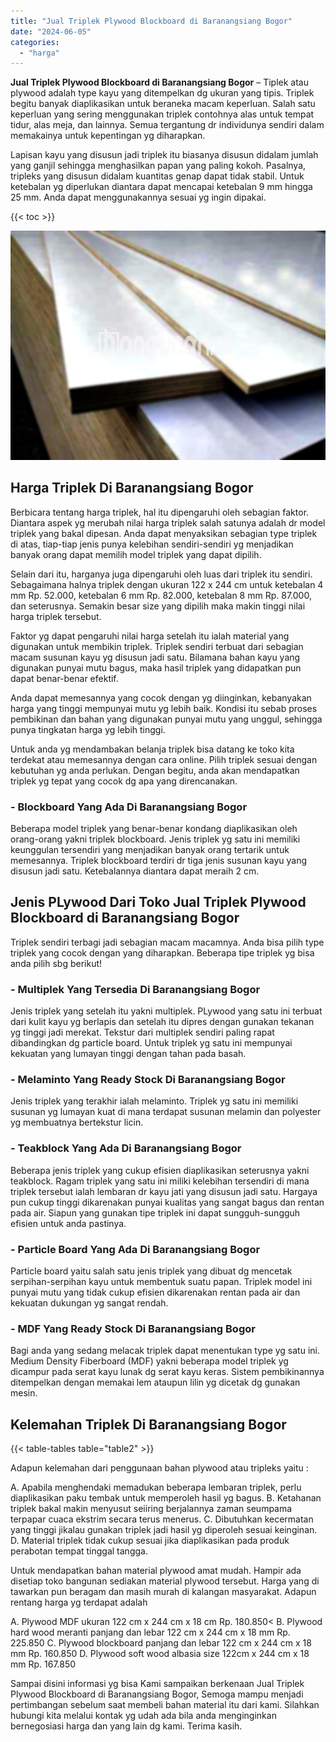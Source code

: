 ```yaml
---
title: "Jual Triplek Plywood Blockboard di Baranangsiang Bogor"
date: "2024-06-05"
categories: 
  - "harga"
---
```


**Jual Triplek Plywood Blockboard di Baranangsiang Bogor** – Tiplek atau plywood adalah type kayu yang ditempelkan dg ukuran yang tipis. Triplek begitu banyak diaplikasikan untuk beraneka macam keperluan. Salah satu keperluan yang sering menggunakan triplek contohnya alas untuk tempat tidur, alas meja, dan lainnya. Semua tergantung dr individunya sendiri dalam memakainya untuk kepentingan yg diharapkan.

Lapisan kayu yang disusun jadi triplek itu biasanya disusun didalam jumlah yang ganjil sehingga menghasilkan papan yang paling kokoh. Pasalnya, tripleks yang disusun didalam kuantitas genap dapat tidak stabil. Untuk ketebalan yg diperlukan diantara dapat mencapai ketebalan 9 mm hingga 25 mm. Anda dapat menggunakannya sesuai yg ingin dipakai.

{{< toc >}}

![Jual Triplek Plywood Blockboard di Baranangsiang Bogor](/images/jual-triplek-murah-26.png)

## Harga Triplek Di Baranangsiang Bogor

Berbicara tentang harga triplek, hal itu dipengaruhi oleh sebagian faktor. Diantara aspek yg merubah nilai harga triplek salah satunya adalah dr model triplek yang bakal dipesan. Anda dapat menyaksikan sebagian type triplek di atas, tiap-tiap jenis punya kelebihan sendiri-sendiri yg menjadikan banyak orang dapat memilih model triplek yang dapat dipilih.

Selain dari itu, harganya juga dipengaruhi oleh luas dari triplek itu sendiri. Sebagaimana halnya triplek dengan ukuran 122 x 244 cm untuk ketebalan 4 mm Rp. 52.000, ketebalan 6 mm Rp. 82.000, ketebalan 8 mm Rp. 87.000, dan seterusnya. Semakin besar size yang dipilih maka makin tinggi nilai harga triplek tersebut.

Faktor yg dapat pengaruhi nilai harga setelah itu ialah material yang digunakan untuk membikin triplek. Triplek sendiri terbuat dari sebagian macam susunan kayu yg disusun jadi satu. Bilamana bahan kayu yang digunakan punyai mutu bagus, maka hasil triplek yang didapatkan pun dapat benar-benar efektif.

Anda dapat memesannya yang cocok dengan yg diinginkan, kebanyakan harga yang tinggi mempunyai mutu yg lebih baik. Kondisi itu sebab proses pembikinan dan bahan yang digunakan punyai mutu yang unggul, sehingga punya tingkatan harga yg lebih tinggi.

Untuk anda yg mendambakan belanja triplek bisa datang ke toko kita terdekat atau memesannya dengan cara online. Pilih triplek sesuai dengan kebutuhan yg anda perlukan. Dengan begitu, anda akan mendapatkan triplek yg tepat yang cocok dg apa yang direncanakan.

### \- Blockboard Yang Ada Di Baranangsiang Bogor

Beberapa model triplek yang benar-benar kondang diaplikasikan oleh orang-orang yakni triplek blockboard. Jenis triplek yg satu ini memiliki keunggulan tersendiri yang menjadikan banyak orang tertarik untuk memesannya. Triplek blockboard terdiri dr tiga jenis susunan kayu yang disusun jadi satu. Ketebalannya diantara dapat meraih 2 cm.

## Jenis PLywood Dari Toko Jual Triplek Plywood Blockboard di Baranangsiang Bogor

Triplek sendiri terbagi jadi sebagian macam macamnya. Anda bisa pilih type triplek yang cocok dengan yang diharapkan. Beberapa tipe triplek yg bisa anda pilih sbg berikut!

### \- Multiplek Yang Tersedia Di Baranangsiang Bogor

Jenis triplek yang setelah itu yakni multiplek. PLywood yang satu ini terbuat dari kulit kayu yg berlapis dan setelah itu dipres dengan gunakan tekanan yg tinggi jadi merekat. Tekstur dari multiplek sendiri paling rapat dibandingkan dg particle board. Untuk triplek yg satu ini mempunyai kekuatan yang lumayan tinggi dengan tahan pada basah.

### \- Melaminto Yang Ready Stock Di Baranangsiang Bogor

Jenis triplek yang terakhir ialah melaminto. Triplek yg satu ini memiliki susunan yg lumayan kuat di mana terdapat susunan melamin dan polyester yg membuatnya bertekstur licin.

### \- Teakblock Yang Ada Di Baranangsiang Bogor

Beberapa jenis triplek yang cukup efisien diaplikasikan seterusnya yakni teakblock. Ragam triplek yang satu ini miliki kelebihan tersendiri di mana triplek tersebut ialah lembaran dr kayu jati yang disusun jadi satu. Hargaya pun cukup tinggi dikarenakan punyai kualitas yang sangat bagus dan rentan pada air. Siapun yang gunakan tipe triplek ini dapat sungguh-sungguh efisien untuk anda pastinya.

### \- Particle Board Yang Ada Di Baranangsiang Bogor

Particle board yaitu salah satu jenis triplek yang dibuat dg mencetak serpihan-serpihan kayu untuk membentuk suatu papan. Triplek model ini punyai mutu yang tidak cukup efisien dikarenakan rentan pada air dan kekuatan dukungan yg sangat rendah.

### \- MDF Yang Ready Stock Di Baranangsiang Bogor

Bagi anda yang sedang melacak triplek dapat menentukan type yg satu ini. Medium Density Fiberboard (MDF) yakni beberapa model triplek yg dicampur pada serat kayu lunak dg serat kayu keras. Sistem pembikinannya ditempelkan dengan memakai lem ataupun lilin yg dicetak dg gunakan mesin.

## Kelemahan Triplek Di Baranangsiang Bogor

{{< table-tables table="table2" >}}

Adapun kelemahan dari penggunaan bahan plywood atau tripleks yaitu :

A. Apabila menghendaki memadukan beberapa lembaran triplek, perlu diaplikasikan paku tembak untuk memperoleh hasil yg bagus. B. Ketahanan triplek bakal makin menyusut seiiring berjalannya zaman seumpama terpapar cuaca ekstrim secara terus menerus. C. Dibutuhkan kecermatan yang tinggi jikalau gunakan triplek jadi hasil yg diperoleh sesuai keinginan. D. Material triplek tidak cukup sesuai jika diaplikasikan pada produk perabotan tempat tinggal tangga.

Untuk mendapatkan bahan material plywood amat mudah. Hampir ada disetiap toko bangunan sediakan material plywood tersebut. Harga yang di tawarkan pun beragam dan masih murah di kalangan masyarakat. Adapun rentang harga yg terdapat adalah

A. Plywood MDF ukuran 122 cm x 244 cm x 18 cm Rp. 180.850< B. Plywood hard wood meranti panjang dan lebar 122 cm x 244 cm x 18 mm Rp. 225.850 C. Plywood blockboard panjang dan lebar 122 cm x 244 cm x 18 mm Rp. 160.850 D. Plywood soft wood albasia size 122cm x 244 cm x 18 mm Rp. 167.850

Sampai disini informasi yg bisa Kami sampaikan berkenaan Jual Triplek Plywood Blockboard di Baranangsiang Bogor, Semoga mampu menjadi pertimbangan sebelum saat membeli bahan material itu dari kami. Silahkan hubungi kita melalui kontak yg udah ada bila anda menginginkan bernegosiasi harga dan yang lain dg kami. Terima kasih.
